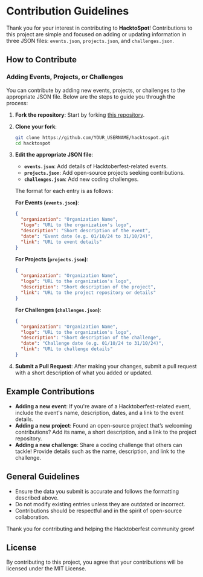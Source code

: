 # Contribution Guidelines

Thank you for your interest in contributing to **HacktoSpot**! Contributions to this project are simple and focused on adding or updating information in three JSON files: `events.json`, `projects.json`, and `challenges.json`.

## How to Contribute

### Adding Events, Projects, or Challenges
You can contribute by adding new events, projects, or challenges to the appropriate JSON file. Below are the steps to guide you through the process:

1. **Fork the repository**: Start by forking [this repository](https://github.com/chirag8023/hacktospot).
2. **Clone your fork**:
   ```bash
   git clone https://github.com/YOUR_USERNAME/hacktospot.git
   cd hacktospot
   ```
3. **Edit the appropriate JSON file**:
   - **`events.json`**: Add details of Hacktoberfest-related events.
   - **`projects.json`**: Add open-source projects seeking contributions.
   - **`challenges.json`**: Add new coding challenges.

   The format for each entry is as follows:
   
   **For Events (`events.json`)**:
   ```json
   {
     "organization": "Organization Name",
     "logo": "URL to the organization's logo",
     "description": "Short description of the event",
     "date": "Event date (e.g. 01/10/24 to 31/10/24)",
     "link": "URL to event details"
   }
   ```
   
   **For Projects (`projects.json`)**:
   ```json
   {
     "organization": "Organization Name",
     "logo": "URL to the organization's logo",
     "description": "Short description of the project",
     "link": "URL to the project repository or details"
   }
   ```

   **For Challenges (`challenges.json`)**:
   ```json
   {
     "organization": "Organization Name",
     "logo": "URL to the organization's logo",
     "description": "Short description of the challenge",
     "date": "Challenge date (e.g. 01/10/24 to 31/10/24)",
     "link": "URL to challenge details"
   }
   ```

4. **Submit a Pull Request**: After making your changes, submit a pull request with a short description of what you added or updated.

## Example Contributions

- **Adding a new event**: If you're aware of a Hacktoberfest-related event, include the event's name, description, dates, and a link to the event details.
- **Adding a new project**: Found an open-source project that’s welcoming contributions? Add its name, a short description, and a link to the project repository.
- **Adding a new challenge**: Share a coding challenge that others can tackle! Provide details such as the name, description, and link to the challenge.

## General Guidelines

- Ensure the data you submit is accurate and follows the formatting described above.
- Do not modify existing entries unless they are outdated or incorrect.
- Contributions should be respectful and in the spirit of open-source collaboration.

Thank you for contributing and helping the Hacktoberfest community grow!

## License

By contributing to this project, you agree that your contributions will be licensed under the MIT License.
